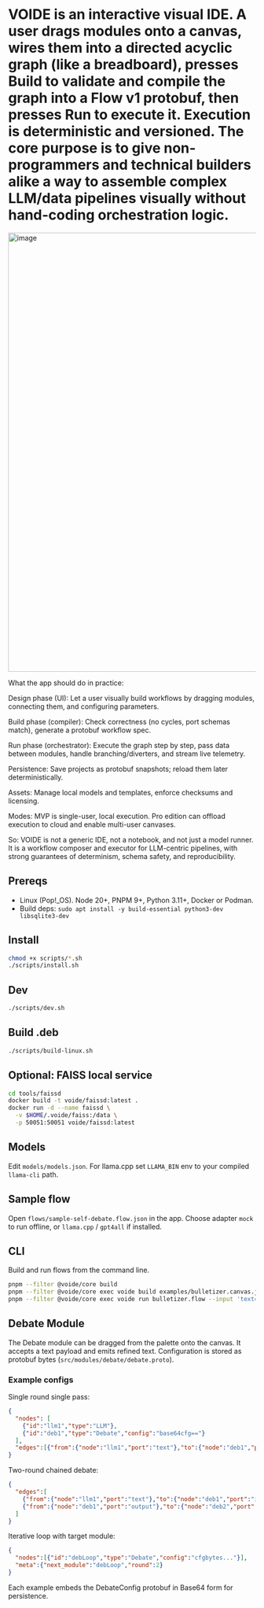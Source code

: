 # VOIDE is an interactive visual IDE. A user drags modules onto a canvas, wires them into a directed acyclic graph (like a breadboard), presses Build to validate and compile the graph into a Flow v1 protobuf, then presses Run to execute it. Execution is deterministic and versioned. The core purpose is to give non-programmers and technical builders alike a way to assemble complex LLM/data pipelines visually without hand-coding orchestration logic.
<img width="1909" height="893" alt="image" src="https://github.com/user-attachments/assets/5c799fd2-1933-489f-9135-f0940dc78d19" />

What the app should do in practice:

Design phase (UI): Let a user visually build workflows by dragging modules, connecting them, and configuring parameters.

Build phase (compiler): Check correctness (no cycles, port schemas match), generate a protobuf workflow spec.

Run phase (orchestrator): Execute the graph step by step, pass data between modules, handle branching/diverters, and stream live telemetry.

Persistence: Save projects as protobuf snapshots; reload them later deterministically.

Assets: Manage local models and templates, enforce checksums and licensing.

Modes: MVP is single-user, local execution. Pro edition can offload execution to cloud and enable multi-user canvases.

So: VOIDE is not a generic IDE, not a notebook, and not just a model runner. It is a workflow composer and executor for LLM-centric pipelines, with strong guarantees of determinism, schema safety, and reproducibility.


## Prereqs
- Linux (Pop!_OS). Node 20+, PNPM 9+, Python 3.11+, Docker or Podman.
- Build deps: `sudo apt install -y build-essential python3-dev libsqlite3-dev`

## Install
```bash
chmod +x scripts/*.sh
./scripts/install.sh
```

## Dev
```bash
./scripts/dev.sh
```

## Build .deb
```bash
./scripts/build-linux.sh
```

## Optional: FAISS local service
```bash
cd tools/faissd
docker build -t voide/faissd:latest .
docker run -d --name faissd \
  -v $HOME/.voide/faiss:/data \
  -p 50051:50051 voide/faissd:latest
```

## Models
Edit `models/models.json`. For llama.cpp set `LLAMA_BIN` env to your compiled `llama-cli` path.

## Sample flow
Open `flows/sample-self-debate.flow.json` in the app. Choose adapter `mock` to run offline, or `llama.cpp` / `gpt4all` if installed.

## CLI
Build and run flows from the command line.

```bash
pnpm --filter @voide/core build
pnpm --filter @voide/core exec voide build examples/bulletizer.canvas.json -o bulletizer.flow
pnpm --filter @voide/core exec voide run bulletizer.flow --input 'text=Hello world' --provider stub
```

## Debate Module

The Debate module can be dragged from the palette onto the canvas. It accepts a text payload and emits refined text. Configuration is stored as protobuf bytes (`src/modules/debate/debate.proto`).

### Example configs

Single round single pass:
```json
{
  "nodes": [
    {"id":"llm1","type":"LLM"},
    {"id":"deb1","type":"Debate","config":"base64cfg=="}
  ],
  "edges":[{"from":{"node":"llm1","port":"text"},"to":{"node":"deb1","port":"input"}}]
}
```

Two-round chained debate:
```json
{
  "edges":[
    {"from":{"node":"llm1","port":"text"},"to":{"node":"deb1","port":"input"}},
    {"from":{"node":"deb1","port":"output"},"to":{"node":"deb2","port":"input"}}
  ]
}
```

Iterative loop with target module:
```json
{
  "nodes":[{"id":"debLoop","type":"Debate","config":"cfgbytes..."}],
  "meta":{"next_module":"debLoop","round":2}
}
```

Each example embeds the DebateConfig protobuf in Base64 form for persistence.
